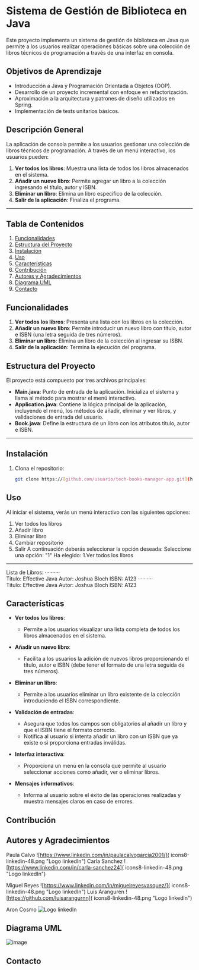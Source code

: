 # Sistema de Gestión de Biblioteca en Java

Este proyecto implementa un sistema de gestión de biblioteca en Java que permite a los usuarios realizar operaciones básicas sobre una colección de libros técnicos de programación a través de una interfaz en consola.

## Objetivos de Aprendizaje

- Introducción a Java y Programación Orientada a Objetos (OOP).
- Desarrollo de un proyecto incremental con enfoque en refactorización.
- Aproximación a la arquitectura y patrones de diseño utilizados en Spring.
- Implementación de tests unitarios básicos.

## Descripción General

La aplicación de consola permite a los usuarios gestionar una colección de libros técnicos de programación. A través de un menú interactivo, los usuarios pueden:

1. **Ver todos los libros**: Muestra una lista de todos los libros almacenados en el sistema.
2. **Añadir un nuevo libro**: Permite agregar un libro a la colección ingresando el título, autor y ISBN.
3. **Eliminar un libro**: Elimina un libro específico de la colección.
4. **Salir de la aplicación**: Finaliza el programa.

---

## Tabla de Contenidos

1. [Funcionalidades](#funcionalidades)
2. [Estructura del Proyecto](#estructura-del-proyecto)
3. [Instalación](#instalación)
4. [Uso](#uso)
5. [Características](#características)
6. [Contribución](#contribución)
7. [Autores y Agradecimientos](#autores-y-agradecimientos)
8. [Diagrama UML](#diagrama-UML)
9. [Contacto](#contacto)

## Funcionalidades

1. **Ver todos los libros**: Presenta una lista con los libros en la colección.
2. **Añadir un nuevo libro**: Permite introducir un nuevo libro con título, autor e ISBN (una letra seguida de tres números).
3. **Eliminar un libro**: Elimina un libro de la colección al ingresar su ISBN.
4. **Salir de la aplicación**: Termina la ejecución del programa.

## Estructura del Proyecto

El proyecto está compuesto por tres archivos principales:

- **Main.java**: Punto de entrada de la aplicación. Inicializa el sistema y llama al método para mostrar el menú interactivo.
- **Application.java**: Contiene la lógica principal de la aplicación, incluyendo el menú, los métodos de añadir, eliminar y ver libros, y validaciones de entrada del usuario.
- **Book.java**: Define la estructura de un libro con los atributos título, autor e ISBN.

---

## Instalación

1. Clona el repositorio:
   ```bash
   git clone https://[github.com/usuario/tech-books-manager-app.git](https://github.com/ElClubDeLas5API/techBookManagmentApp.git)
## Uso
Al iniciar el sistema, verás un menú interactivo con las siguientes opciones:
  1. Ver todos los libros
  2. Añadir libro
  3. Eliminar libro
  4. Cambiar repositorio
  5. Salir
A continuación deberás seleccionar la opción deseada:
    Seleccione una opción: "1"
Ha elegido: 
  1.Ver todos los libros 
  ------------------------------------------
  
  Lista de Libros: 
      ··········       
  Titulo: Effective Java
  Autor: Joshua Bloch
  ISBN: A123
      ··········       
  Titulo: Effective Java
  Autor: Joshua Bloch
  ISBN: A123


## Características

- **Ver todos los libros**: 
  - Permite a los usuarios visualizar una lista completa de todos los libros almacenados en el sistema.

- **Añadir un nuevo libro**: 
  - Facilita a los usuarios la adición de nuevos libros proporcionando el título, autor e ISBN (debe tener el formato de una letra seguida de tres números).

- **Eliminar un libro**: 
  - Permite a los usuarios eliminar un libro existente de la colección introduciendo el ISBN correspondiente.

- **Validación de entradas**: 
  - Asegura que todos los campos son obligatorios al añadir un libro y que el ISBN tiene el formato correcto.
  - Notifica al usuario si intenta añadir un libro con un ISBN que ya existe o si proporciona entradas inválidas.

- **Interfaz interactiva**: 
  - Proporciona un menú en la consola que permite al usuario seleccionar acciones como añadir, ver o eliminar libros.

- **Mensajes informativos**: 
  - Informa al usuario sobre el éxito de las operaciones realizadas y muestra mensajes claros en caso de errores.

## Contribución



## Autores y Agradecimientos

Paula Calvo ![https://www.linkedin.com/in/paulacalvogarcia2001/]( icons8-linkedin-48.png "Logo linkedIn")
Carla Sanchez ![https://www.linkedin.com/in/carla-sanchez24]( icons8-linkedin-48.png "Logo linkedIn")

Miguel Reyes ![https://www.linkedin.com/in/miguelreyesvasquez/]( icons8-linkedin-48.png "Logo linkedIn")
Luis Aranguren ![https://github.com/luisarangurnn]( icons8-linkedin-48.png "Logo linkedIn")

Aron Cosmo  ![]( icons8-linkedin-48.png "Logo linkedIn")




## Diagrama UML
![image](https://github.com/user-attachments/assets/404e6bd2-3e19-451e-a217-1f8d6852d82b)




## Contacto


